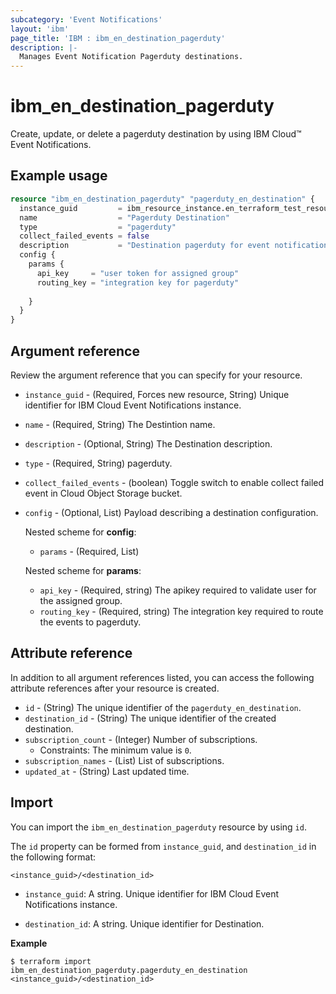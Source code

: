 ```yaml
---
subcategory: 'Event Notifications'
layout: 'ibm'
page_title: 'IBM : ibm_en_destination_pagerduty'
description: |-
  Manages Event Notification Pagerduty destinations.
---
```


# ibm_en_destination_pagerduty

Create, update, or delete a pagerduty destination by using IBM Cloud™ Event Notifications.

## Example usage

```terraform
resource "ibm_en_destination_pagerduty" "pagerduty_en_destination" {
  instance_guid         = ibm_resource_instance.en_terraform_test_resource.guid
  name                  = "Pagerduty Destination"
  type                  = "pagerduty"
  collect_failed_events = false
  description           = "Destination pagerduty for event notification"
  config {
    params {
      api_key     = "user token for assigned group"
      routing_key = "integration key for pagerduty"
      
    }
  }
}
```

## Argument reference

Review the argument reference that you can specify for your resource.

- `instance_guid` - (Required, Forces new resource, String) Unique identifier for IBM Cloud Event Notifications instance.

- `name` - (Required, String) The Destintion name.

- `description` - (Optional, String) The Destination description.

- `type` - (Required, String) pagerduty.

- `collect_failed_events` - (boolean) Toggle switch to enable collect failed event in Cloud Object Storage bucket.

- `config` - (Optional, List) Payload describing a destination configuration.

  Nested scheme for **config**:

  - `params` - (Required, List)

  Nested scheme for **params**:

  - `api_key` - (Required, string) The apikey required to validate user for the assigned group.
  - `routing_key` - (Required, string) The integration key required to route the events to pagerduty.
## Attribute reference

In addition to all argument references listed, you can access the following attribute references after your resource is created.

- `id` - (String) The unique identifier of the `pagerduty_en_destination`.
- `destination_id` - (String) The unique identifier of the created destination.
- `subscription_count` - (Integer) Number of subscriptions.
  - Constraints: The minimum value is `0`.
- `subscription_names` - (List) List of subscriptions.
- `updated_at` - (String) Last updated time.

## Import

You can import the `ibm_en_destination_pagerduty` resource by using `id`.

The `id` property can be formed from `instance_guid`, and `destination_id` in the following format:

```
<instance_guid>/<destination_id>
```

- `instance_guid`: A string. Unique identifier for IBM Cloud Event Notifications instance.

- `destination_id`: A string. Unique identifier for Destination.

**Example**

```
$ terraform import ibm_en_destination_pagerduty.pagerduty_en_destination <instance_guid>/<destination_id>
```
